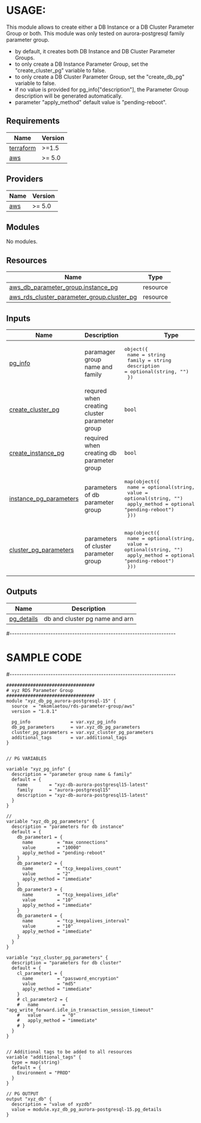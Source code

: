 
# USAGE:

This module allows to create either a DB Instance or a DB Cluster Parameter Group or both.
This module was only tested on aurora-postgresql family parameter group.
 * by default, it creates both DB Instance and DB Cluster Parameter Groups.
 * to only create a DB Instance Parameter Group, set the "create_cluster_pg" variable to false.
 * to only create a DB Cluster Parameter Group, set the "create_db_pg" variable to false.
 * if no value is provided for pg_info["description"], the Parameter Group description will be generated automatically.
 * parameter "apply_method" default value is "pending-reboot". 



## Requirements

| Name | Version |
|------|---------|
| <a name="requirement_terraform"></a> [terraform](#requirement\_terraform) | >=1.5 |
| <a name="requirement_aws"></a> [aws](#requirement\_aws) | >= 5.0 |

## Providers

| Name | Version |
|------|---------|
| <a name="provider_aws"></a> [aws](#provider\_aws) | >= 5.0 |

## Modules

No modules.

## Resources

| Name | Type |
|------|------|
| [aws_db_parameter_group.instance_pg](https://registry.terraform.io/providers/hashicorp/aws/latest/docs/resources/db_parameter_group) | resource |
| [aws_rds_cluster_parameter_group.cluster_pg](https://registry.terraform.io/providers/hashicorp/aws/latest/docs/resources/rds_cluster_parameter_group) | resource |

## Inputs

| Name | Description | Type | Default | Required |
|------|-------------|------|---------|:--------:|
| <a name="input_pg_info"></a> [pg\_info](#input\_pg\_info) | paramager group name and family | <pre>object({<br>    name        = string<br>    family      = string<br>    description = optional(string, "")<br>  })</pre> | n/a | yes |
| <a name="input_create_cluster_pg"></a> [create\_cluster\_pg](#input\_create\_cluster\_pg) | requred when creating cluster parameter group | `bool` | `true` | no |
| <a name="input_create_instance_pg"></a> [create\_instance\_pg](#input\_create\_instance\_pg) | required when creating db parameter group | `bool` | `true` | no |
| <a name="input_instance_pg_parameters"></a> [instance\_pg\_parameters](#input\_instance\_pg\_parameters) | parameters of db parameter group | <pre>map(object({<br>    name         = optional(string, "")<br>    value        = optional(string, "")<br>    apply_method = optional(string, "pending-reboot")<br>  }))</pre> | `{}` | no |
| <a name="input_cluster_pg_parameters"></a> [cluster\_pg\_parameters](#input\_cluster\_pg\_parameters) | parameters of cluster parameter group | <pre>map(object({<br>    name         = optional(string, "")<br>    value        = optional(string, "")<br>    apply_method = optional(string, "pending-reboot")<br>  }))</pre> | `{}` | no |


## Outputs

| Name | Description |
|------|-------------|
| <a name="output_pg_details"></a> [pg\_details](#output\_pg\_details) | db and cluster pg name and arn |


#---------------------------------------------------------------------
# SAMPLE CODE
#---------------------------------------------------------------------
```
#################################
# xyz RDS Parameter Group
#################################
module "xyz_db_pg_aurora-postgresql-15" {
  source  = "mkomlaetou/rds-parameter-group/aws"
  version = "1.0.1"
  
  pg_info               = var.xyz_pg_info
  db_pg_parameters      = var.xyz_db_pg_parameters
  cluster_pg_parameters = var.xyz_cluster_pg_parameters
  additional_tags       = var.additional_tags
}


// PG VARIABLES

variable "xyz_pg_info" {
  description = "parameter group name & family"
  default = {
    name        = "xyz-db-aurora-postgresql15-latest"
    family      = "aurora-postgresql15"
    description = "xyz-db-aurora-postgresql15-latest"
  }
}

//
variable "xyz_db_pg_parameters" {
  description = "parameters for db instance"
  default = {
    db_parameter1 = {
      name         = "max_connections"
      value        = "10000"
      apply_method = "pending-reboot"
    }
    db_parameter2 = {
      name         = "tcp_keepalives_count"
      value        = "2"
      apply_method = "immediate"
    }
    db_parameter3 = {
      name         = "tcp_keepalives_idle"
      value        = "10"
      apply_method = "immediate"
    }
    db_parameter4 = {
      name         = "tcp_keepalives_interval"
      value        = "10"
      apply_method = "immediate"
    }
  }
}

variable "xyz_cluster_pg_parameters" {
  description = "parameters for db cluster"
  default = {
    cl_parameter1 = {
      name         = "password_encryption"
      value        = "md5"
      apply_method = "immediate"
    }
    # cl_parameter2 = {
    #   name         = "apg_write_forward.idle_in_transaction_session_timeout"
    #   value        = "0"
    #   apply_method = "immediate"
    # }
  }
}


// Additional tags to be added to all resources
variable "additional_tags" {
  type = map(string)
  default = {
    Environment = "PROD"
  }
}

// PG OUTPUT
output "xyz_db" {
  description = "value of xyzdb"
  value = module.xyz_db_pg_aurora-postgresql-15.pg_details
}


```
